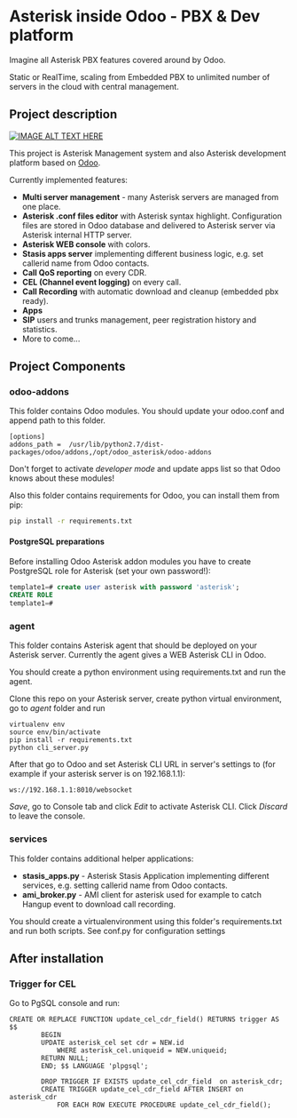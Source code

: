 # Asterisk inside Odoo - PBX & Dev platform
Imagine all Asterisk PBX features covered around by Odoo.

Static or RealTime, scaling from Embedded PBX to unlimited number of servers in the cloud with central management.

## Project description
[![IMAGE ALT TEXT HERE](https://img.youtube.com/vi/M0LlN3_Wy3c/0.jpg)](https://www.youtube.com/watch?v=M0LlN3_Wy3c)


This project is Asterisk Management system and also Asterisk development platform based on [Odoo](http://odoo.com).

Currently implemented features:
* **Multi server management** - many Asterisk servers are managed from one place.
* **Asterisk .conf files editor** with Asterisk syntax highlight. Configuration files are stored in Odoo database and delivered to Asterisk server via Asterisk internal HTTP server.
* **Asterisk WEB console** with colors.
* **Stasis apps server** implementing different business logic, e.g. set callerid name from Odoo contacts.
* **Call QoS reporting** on every CDR.
* **CEL (Channel event logging)** on every call.
* **Call Recording** with automatic download and cleanup (embedded pbx ready).
* **Apps**
 * **SIP** users and trunks management, peer registration history and statistics.
 * More to come...


## Project Components
### odoo-addons
This folder contains Odoo modules. You should update your odoo.conf and append path to this folder.
```
[options]
addons_path =  /usr/lib/python2.7/dist-packages/odoo/addons,/opt/odoo_asterisk/odoo-addons
```

Don't forget to activate *developer mode* and update apps list so that Odoo knows about these modules!

Also this folder contains requirements for Odoo, you can install them from pip:

```sh
pip install -r requirements.txt
```
#### PostgreSQL preparations
Before installing Odoo Asterisk addon modules you have to create PostgreSQL role for Asterisk (set your own password!):

```sql
template1=# create user asterisk with password 'asterisk';
CREATE ROLE
template1=#
```

### agent
This folder contains Asterisk agent that should be deployed on your Asterisk server.
Currently the agent gives a WEB Asterisk CLI in Odoo.

You should create a python environment using requirements.txt and run the agent.

Clone this repo on your Asterisk server, create python virtual environment, go to *agent* folder and run
```
virtualenv env
source env/bin/activate
pip install -r requirements.txt
python cli_server.py
```
After that go to Odoo and set Asterisk CLI URL	in server's settings to (for example if your asterisk server is on 192.168.1.1):
```
ws://192.168.1.1:8010/websocket
```
*Save*, go to Console tab and click *Edit* to activate Asterisk CLI. Click *Discard* to leave the console.

### services
This folder contains additional helper applications:
* **stasis_apps.py** - Asterisk Stasis Application implementing different services, e.g. setting callerid name from Odoo contacts.
* **ami_broker.py** - AMI client for asterisk used for example to catch Hangup event to download call recording.

You should create a virtualenvironment using this folder's requirements.txt and run both scripts.
See conf.py for configuration settings

## After installation
### Trigger for CEL
Go to PgSQL console and run:
```
CREATE OR REPLACE FUNCTION update_cel_cdr_field() RETURNS trigger AS $$
        BEGIN
        UPDATE asterisk_cel set cdr = NEW.id
            WHERE asterisk_cel.uniqueid = NEW.uniqueid;
        RETURN NULL;
        END; $$ LANGUAGE 'plpgsql';

        DROP TRIGGER IF EXISTS update_cel_cdr_field  on asterisk_cdr;
        CREATE TRIGGER update_cel_cdr_field AFTER INSERT on asterisk_cdr
            FOR EACH ROW EXECUTE PROCEDURE update_cel_cdr_field();
```
